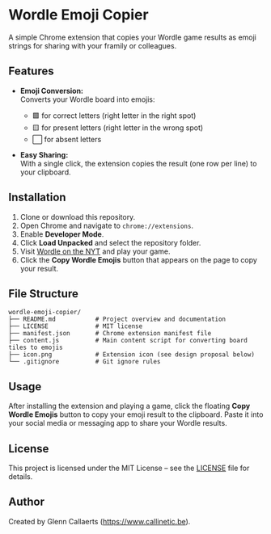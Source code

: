 # Wordle Emoji Copier

A simple Chrome extension that copies your Wordle game results as emoji strings for sharing with your framily or colleagues.

## Features

- **Emoji Conversion:**  
  Converts your Wordle board into emojis:
  - 🟩 for correct letters (right letter in the right spot)
  - 🟨 for present letters (right letter in the wrong spot)
  - ⬜ for absent letters

- **Easy Sharing:**  
  With a single click, the extension copies the result (one row per line) to your clipboard.

## Installation

1. Clone or download this repository.
2. Open Chrome and navigate to `chrome://extensions`.
3. Enable **Developer Mode**.
4. Click **Load Unpacked** and select the repository folder.
5. Visit [Wordle on the NYT](https://www.nytimes.com/games/wordle/) and play your game.
6. Click the **Copy Wordle Emojis** button that appears on the page to copy your result.

## File Structure

```
wordle-emoji-copier/
├── README.md           # Project overview and documentation
├── LICENSE             # MIT license
├── manifest.json       # Chrome extension manifest file
├── content.js          # Main content script for converting board tiles to emojis
├── icon.png            # Extension icon (see design proposal below)
└── .gitignore          # Git ignore rules
```

## Usage

After installing the extension and playing a game, click the floating **Copy Wordle Emojis** button to copy your emoji result to the clipboard. Paste it into your social media or messaging app to share your Wordle results.

## License

This project is licensed under the MIT License – see the [LICENSE](LICENSE) file for details.

## Author

Created by Glenn Callaerts (https://www.callinetic.be).